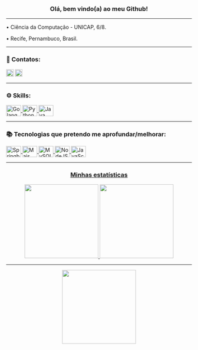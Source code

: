 

<div>
<h3 align="center">Olá, bem vindo(a) ao meu Github!</h3>
<hr>
<p>
• Ciência da Computação - UNICAP, 6/8.
</p>
<p> 
• Recife, Pernambuco, Brasil.
</p> 
</div>

<hr>  

<div style="display: inline_block">  
<p>
<strong><h3>📱 Contatos:</h3></strong>  
</p>  
<a href = "https://www.linkedin.com/in/joão-machado-b23a7820b/"> <img height="20" src = "https://img.shields.io/badge/LinkedIn-0077B5?style=for-the-badge&logo=linkedin&logoColor=white"></a> 
<a href = "mailto: joovitm@gmail.com"> <img height="20" src = "https://img.shields.io/badge/Gmail-D14836?style=for-the-badge&logo=gmail&logoColor=white"></a>
</div>

<div style="display: inline_block">  
<p>
  
<hr>  
  
<strong><h3>⚙️ Skills:</h3></strong> 
</p>  
  <a href="https://github.com/joovitor12">
  <img align="center" alt="Golang" height="30" width="40" src="https://cdn.jsdelivr.net/gh/devicons/devicon/icons/go/go-original-wordmark.svg">
  <img align="center" alt="Python" height="30" width="40" src="https://cdn.jsdelivr.net/gh/devicons/devicon/icons/python/python-original.svg">
  <img align="center" alt="Java" height="30" width="40" src="https://cdn.jsdelivr.net/gh/devicons/devicon/icons/java/java-original.svg" />
  </a>
</div>

<hr>  

<strong><h3>📚 Tecnologias que pretendo me aprofundar/melhorar:</h3></strong> 
</p>  
 <div align="">
  <a href="https://github.com/joovitor12">
  <img align="center" alt="Springboot" height="30" width="40" src="https://cdn.jsdelivr.net/gh/devicons/devicon/icons/spring/spring-original.svg">
  <img align="center" alt="Mais java!" height="30" width="40" src="https://cdn.jsdelivr.net/gh/devicons/devicon/icons/java/java-original.svg">
  <img align="center" alt="MySQL" height="30" width="40" src="https://cdn.jsdelivr.net/gh/devicons/devicon/icons/mysql/mysql-original-wordmark.svg">
  <img align="center" alt="NodeJS" height="30" width="40" src="https://cdn.jsdelivr.net/gh/devicons/devicon/icons/nodejs/nodejs-original.svg">
  <img align="center" alt="JavaScript" height="30" width="40" src="https://cdn.jsdelivr.net/gh/devicons/devicon/icons/javascript/javascript-original.svg">
  </a>
  </div>
</div>

<hr>  

<a href="https://github.com/joovitor12">
<div style="display: inline_block" align="center">
  <h3 align="center"><strong>Minhas estatísticas</strong></h3>
<img height="200em" src="https://github-readme-stats.vercel.app/api?username=joovitor12&show_icons=true&theme=github_dark"/>
<img height="200em" src="https://github-readme-stats.vercel.app/api/top-langs/?username=joovitor12&show_icons=true&theme=github_dark"/>


  
</div>
  
<hr>  
  
<div align="center">
  <img height="200em" src="https://github-profile-summary-cards.vercel.app/api/cards/profile-details?username=joovitor12&theme=solarized_dark"/>
</div>
